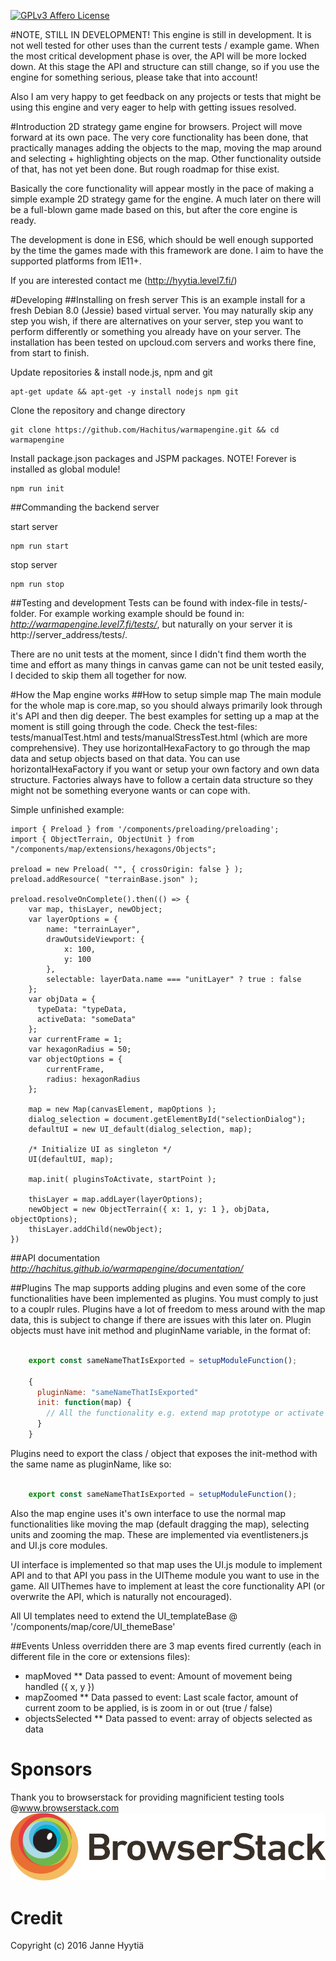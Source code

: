 [![GPLv3 Affero License](http://img.shields.io/badge/license-LGPLv3-blue.svg)](https://www.gnu.org/licenses/agpl.html)

#NOTE, STILL IN DEVELOPMENT!
This engine is still in development. It is not well tested for other uses than the current tests / example game. When the most critical development phase is over, the API will be more locked down. At this stage the API and structure can still change, so if you use the engine for something serious, please take that into account!

Also I am very happy to get feedback on any projects or tests that might be using this engine and very eager to help with getting issues resolved.

#Introduction
2D strategy game engine for browsers. Project will move forward at its own pace. The very core functionality has been done, that practically manages adding the objects to the map, moving the map around and selecting + highlighting objects on the map. Other functionality outside of that, has not yet been done. But rough roadmap for thise exist.

Basically the core functionality will appear mostly in the pace of making a simple example 2D strategy game for the engine. A much later on there will be a full-blown game made based on this, but after the core engine is ready.

The development is done in ES6, which should be well enough supported by the time the games made with this framework are done. I aim to have the supported platforms from IE11+.

If you are interested contact me (http://hyytia.level7.fi/)

#Developing
##Installing on fresh server
This is an example install for a fresh Debian 8.0 (Jessie) based virtual server. You may naturally skip any step you wish, if there are alternatives on your server, step you want to perform differently or something you already have on your server. The installation has been tested on upcloud.com servers and works there fine, from start to finish.

Update repositories & install node.js, npm and git

    apt-get update && apt-get -y install nodejs npm git

Clone the repository and change directory

    git clone https://github.com/Hachitus/warmapengine.git && cd warmapengine

Install package.json packages and JSPM packages. NOTE! Forever is installed as global module!

    npm run init

##Commanding the backend server

start server

    npm run start

stop server

    npm run stop

##Testing and development
Tests can be found with index-file in tests/-folder. For example working example should be found in: *http://warmapengine.level7.fi/tests/*, but naturally on your server it is http://server_address/tests/.

There are no unit tests at the moment, since I didn't find them worth the time and effort as many things in canvas game can not be unit tested easily, I decided to skip them all together for now.

#How the Map engine works
##How to setup simple map
The main module for the whole map is core.map, so you should always primarily look through it's API and then dig deeper. The best examples for setting up a map at the moment is still going through the code. Check the test-files: tests/manualTest.html and tests/manualStressTest.html (which are more comprehensive). They use horizontalHexaFactory to go through the map data and setup objects based on that data. You can use horizontalHexaFactory if you want or setup your own factory and own data structure. Factories always have to follow a certain data structure so they might not be something everyone wants or can cope with.

Simple unfinished example:

	import { Preload } from '/components/preloading/preloading';
	import { ObjectTerrain, ObjectUnit } from "/components/map/extensions/hexagons/Objects";

	preload = new Preload( "", { crossOrigin: false } );
	preload.addResource( "terrainBase.json" );

	preload.resolveOnComplete().then(() => {
		var map, thisLayer, newObject;
		var layerOptions = {
	    	name: "terrainLayer",
	      	drawOutsideViewport: {
	        	x: 100,
	        	y: 100
	      	},
	      	selectable: layerData.name === "unitLayer" ? true : false
	    };
	    var objData = {
          typeData: "typeData,
          activeData: "someData"
        };
        var currentFrame = 1;
        var hexagonRadius = 50;
        var objectOptions = {
            currentFrame,
        	radius: hexagonRadius
        };

		map = new Map(canvasElement, mapOptions );
		dialog_selection = document.getElementById("selectionDialog");
	    defaultUI = new UI_default(dialog_selection, map);

	    /* Initialize UI as singleton */
	    UI(defaultUI, map);

		map.init( pluginsToActivate, startPoint );

		thisLayer = map.addLayer(layerOptions);
		newObject = new ObjectTerrain({ x: 1, y: 1 }, objData, objectOptions);
		thisLayer.addChild(newObject);
	})


##API documentation
*http://hachitus.github.io/warmapengine/documentation/*

##Plugins
The map supports adding plugins and even some of the core functionalities have been implemented as plugins. You must comply to just to a couplr rules. Plugins have a lot of freedom to mess around with the map data, this is subject to change if there are issues with this later on. Plugin objects must have init method and pluginName variable, in the format of:
```javascript

	export const sameNameThatIsExported = setupModuleFunction();

	{
	  pluginName: "sameNameThatIsExported"
	  init: function(map) {
	    // All the functionality e.g. extend map prototype or activate eventListener etc.
	  }
	}

```

Plugins need to export the class / object that exposes the init-method with the same name as pluginName, like so:
```javascript

	export const sameNameThatIsExported = setupModuleFunction();

```

Also the map engine uses it's own interface to use the normal map functionalities like moving the map (default dragging
the map), selecting units and zooming the map. These are implemented via eventlisteners.js and UI.js core modules.

UI interface is implemented so that map uses the UI.js module to implement API and to that API you pass in the UITheme
module you want to use in the game. All UIThemes have to implement at least the core functionality API (or overwrite
the API, which is naturally not encouraged).

All UI templates need to extend the UI_templateBase @ '/components/map/core/UI_themeBase'

##Events
Unless overridden there are 3 map events fired currently (each in different file in the core or extensions files):
* mapMoved
** Data passed to event: Amount of movement being handled ({ x, y })
* mapZoomed
** Data passed to event: Last scale factor, amount of current zoom to be applied, is is zoom in or out (true / false)
* objectsSelected
** Data passed to event: array of objects selected as data

# Sponsors
Thank you to browserstack for providing magnificient testing tools @www.browserstack.com
![browserstack logo](https://raw.githubusercontent.com/Hachitus/warmapengine/master/nonModuleRelated/browserStackLogo.svg)

# Credit
Copyright (c) 2016 Janne Hyytiä
